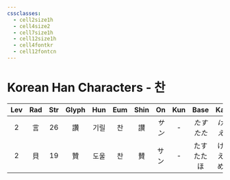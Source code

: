 ```yaml
---
cssclasses:
  - cell2size1h
  - cell4size2
  - cell7size1h
  - cell12size1h
  - cell4fontkr
  - cell12fontcn
---
```


# Korean Han Characters - 찬

| Lev | Rad | Str | Glyph | Hun | Eum | Shin |  On  | Kun |     Base      |      Kana      | Simp | Man |  Can  | Viet |
| :-: | :-: | :-: | :---: | :-: | :-: | :--: | :--: | :-: | :-----------: | :------------: | :--: | :-: | :---: | :--: |
|  2  |  言  | 26  |   讚   | 기릴  |  찬  |  讃   | *サン* |  -  |  *たす<br>たた*   |   *ける<br>える*   |  赞   | zàn | zaan3 | tán  |
|  2  |  貝  | 19  |   贊   | 도울  |  찬  |  賛   |  サン  |  -  | たす<br>たた<br>ほ | ける<br>える<br>める |  赞   | zàn | zaan3 | tán  |

